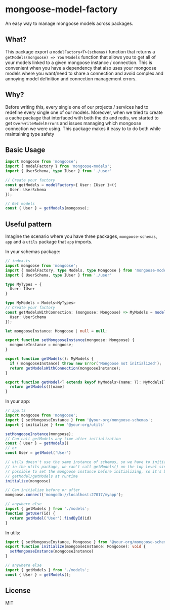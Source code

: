 # mongoose-model-factory

An easy way to manage mongoose models across packages.

## What?

This package export a `modelFactory<T>(schemas)` function that returns a `getModels(mongoose) => YourModels` function that allows you to get all of your models linked to a given mongoose instance / connection. This is convenient when you have a dependency that also uses your mongoose models where you want/need to share a connection and avoid complex and annoying model definition and connection management errors.

## Why?

Before writing this, every single one of our projects / services had to redefine every single one of our models. Moreover, when we tried to create a cache package that interfaced with both the db and redis, we started to get `OverwriteModelError`s and issues managing which mongoose connection we were using. This package makes it easy to to do both while maintaining type safety

## Basic Usage

```typescript
import mongoose from 'mongoose';
import { modelFactory } from 'mongoose-models';
import { UserSchema, type IUser } from './user'

// Create your factory
const getModels = modelFactory<{ User: IUser }>({
  User: UserSchema
});

// Get models
const { User } = getModels(mongoose);
```

## Useful pattern

Imagine the scenario where you have three packages, `mongoose-schemas`, `app` and a `utils` package that `app` imports.

In your schemas package:

```typescript
// index.ts
import mongoose from 'mongoose';
import { modelFactory, type Models, type Mongoose } from 'mongoose-models';
import { UserSchema, type IUser } from './user'

type MyTypes = {
  User: IUser
}

type MyModels = Models<MyTypes>
// Create your factory
const getModelsWithConnection: (mongoose: Mongoose) => MyModels = modelFactory<MyTypes>({
  User: UserSchema
});

let mongooseInstance: Mongoose | null = null;

export function setMongooseInstance(mongoose: Mongoose) {
  mongooseInstance = mongoose;
}

export function getModels(): MyModels {
  if (!mongooseInstance) throw new Error('Mongoose not initialized');
  return getModelsWithConnection(mongooseInstance);
}

export function getModel<T extends keyof MyModels>(name: T): MyModels[T] {
  return getModels()[name]
}
```

In your app:

```typescript
// app.ts
import mongoose from 'mongoose';
import { setMongooseInstance } from '@your-org/mongoose-schemas';
import { initialize } from '@your-org/utils'

setMongooseInstance(mongoose);
// Can call getModels any time after initialization
const { User } = getModels()
// or
const User = getModel('User')

// utils doesn't use the same instance of schemas, so we have to initialize that too
// in the utils package, we can't call getModels() on the top level since it is not
// possible to set the mongoose instance before initializing, so it's best to call
// getModel/getModels at runtime
initialize(mongoose)

// Can initialize before or after
mongoose.connect('mongodb://localhost:27017/myapp');

// anywhere else
import { getModels } from './models';
function getUser(id) {
  return getModel('User').findById(id)
}
```

In utils:
```typescript
import { setMongooseInstance, Mongoose } from '@your-org/mongoose-schemas';
export function initialize(mongooseInstance: Mongoose): void {
  setMongooseInstance(mongooseInstance)
}

// anywhere else
import { getModels } from './models';
const { User } = getModels();
```

## License

MIT